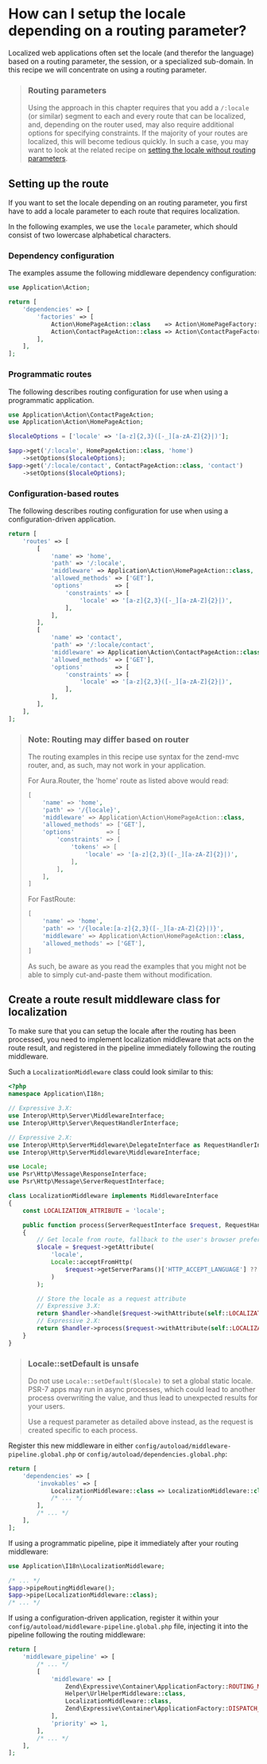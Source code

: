 # How can I setup the locale depending on a routing parameter?

Localized web applications often set the locale (and therefor the language)
based on a routing parameter, the session, or a specialized sub-domain.
In this recipe we will concentrate on using a routing parameter.

> ### Routing parameters
>
> Using the approach in this chapter requires that you add a `/:locale` (or
> similar) segment to each and every route that can be localized, and, depending
> on the router used, may also require additional options for specifying
> constraints. If the majority of your routes are localized, this will become
> tedious quickly. In such a case, you may want to look at the related recipe
> on [setting the locale without routing parameters](setting-locale-without-routing-parameter.md).

## Setting up the route

If you want to set the locale depending on an routing parameter, you first have
to add a locale parameter to each route that requires localization.

In the following examples, we use the `locale` parameter, which should consist
of two lowercase alphabetical characters.

### Dependency configuration

The examples assume the following middleware dependency configuration:

```php
use Application\Action;

return [
    'dependencies' => [
        'factories' => [
            Action\HomePageAction::class    => Action\HomePageFactory::class,
            Action\ContactPageAction::class => Action\ContactPageFactory::class,
        ],
    ],
];
```

### Programmatic routes

The following describes routing configuration for use when using a
programmatic application.

```php
use Application\Action\ContactPageAction;
use Application\Action\HomePageAction;

$localeOptions = ['locale' => '[a-z]{2,3}([-_][a-zA-Z]{2}|)'];

$app->get('/:locale', HomePageAction::class, 'home')
    ->setOptions($localeOptions);
$app->get('/:locale/contact', ContactPageAction::class, 'contact')
    ->setOptions($localeOptions);
```

### Configuration-based routes

The following describes routing configuration for use when using a
configuration-driven application.

```php
return [
    'routes' => [
        [
            'name' => 'home',
            'path' => '/:locale',
            'middleware' => Application\Action\HomePageAction::class,
            'allowed_methods' => ['GET'],
            'options'         => [
                'constraints' => [
                    'locale' => '[a-z]{2,3}([-_][a-zA-Z]{2}|)',
                ],
            ],
        ],
        [
            'name' => 'contact',
            'path' => '/:locale/contact',
            'middleware' => Application\Action\ContactPageAction::class,
            'allowed_methods' => ['GET'],
            'options'         => [
                'constraints' => [
                    'locale' => '[a-z]{2,3}([-_][a-zA-Z]{2}|)',
                ],
            ],
        ],
    ],
];
```
> ### Note: Routing may differ based on router
>
> The routing examples in this recipe use syntax for the zend-mvc router, and,
> as such, may not work in your application.
>
> For Aura.Router, the 'home' route as listed above would read:
>
> ```php
> [
>     'name' => 'home',
>     'path' => '/{locale}',
>     'middleware' => Application\Action\HomePageAction::class,
>     'allowed_methods' => ['GET'],
>     'options'         => [
>         'constraints' => [
>             'tokens' => [
>                 'locale' => '[a-z]{2,3}([-_][a-zA-Z]{2}|)',
>             ],
>         ],
>     ],
> ]
> ```
>
> For FastRoute:
>
> ```php
> [
>     'name' => 'home',
>     'path' => '/{locale:[a-z]{2,3}([-_][a-zA-Z]{2}|)}',
>     'middleware' => Application\Action\HomePageAction::class,
>     'allowed_methods' => ['GET'],
> ]
> ```
>
> As such, be aware as you read the examples that you might not be able to
> simply cut-and-paste them without modification.


## Create a route result middleware class for localization

To make sure that you can setup the locale after the routing has been processed,
you need to implement localization middleware that acts on the route result, and
registered in the pipeline immediately following the routing middleware.

Such a `LocalizationMiddleware` class could look similar to this:

```php
<?php
namespace Application\I18n;

// Expressive 3.X:
use Interop\Http\Server\MiddlewareInterface;
use Interop\Http\Server\RequestHandlerInterface;

// Expressive 2.X:
use Interop\Http\ServerMiddleware\DelegateInterface as RequestHandlerInterface;
use Interop\Http\ServerMiddleware\MiddlewareInterface;

use Locale;
use Psr\Http\Message\ResponseInterface;
use Psr\Http\Message\ServerRequestInterface;

class LocalizationMiddleware implements MiddlewareInterface
{
    const LOCALIZATION_ATTRIBUTE = 'locale';

    public function process(ServerRequestInterface $request, RequestHandlerInterface $handler) : ResponseInterface
    {
        // Get locale from route, fallback to the user's browser preference
        $locale = $request->getAttribute(
            'locale',
            Locale::acceptFromHttp(
                $request->getServerParams()['HTTP_ACCEPT_LANGUAGE'] ?? 'en_US'
            )
        );

        // Store the locale as a request attribute
        // Expressive 3.X:
        return $handler->handle($request->withAttribute(self::LOCALIZATION_ATTRIBUTE, $locale));
        // Expressive 2.X:
        return $handler->process($request->withAttribute(self::LOCALIZATION_ATTRIBUTE, $locale));
    }
}
```

> ### Locale::setDefault is unsafe
>
> Do not use `Locale::setDefault($locale)` to set a global static locale.
> PSR-7 apps may run in async processes, which could lead to another process
> overwriting the value, and thus lead to unexpected results for your users.
>
> Use a request parameter as detailed above instead, as the request is created
> specific to each process.

Register this new middleware in either `config/autoload/middleware-pipeline.global.php`
or `config/autoload/dependencies.global.php`:

```php
return [
    'dependencies' => [
        'invokables' => [
            LocalizationMiddleware::class => LocalizationMiddleware::class,
            /* ... */
        ],
        /* ... */
    ],
];
```

If using a programmatic pipeline, pipe it immediately after your routing middleware:

```php
use Application\I18n\LocalizationMiddleware;

/* ... */
$app->pipeRoutingMiddleware();
$app->pipe(LocalizationMiddleware::class);
/* ... */
```

If using a configuration-driven application, register it within your 
`config/autoload/middleware-pipeline.global.php` file, injecting it
into the pipeline following the routing middleware:

```php
return [
    'middleware_pipeline' => [
        /* ... */
        [
            'middleware' => [
                Zend\Expressive\Container\ApplicationFactory::ROUTING_MIDDLEWARE,
                Helper\UrlHelperMiddleware::class,
                LocalizationMiddleware::class,
                Zend\Expressive\Container\ApplicationFactory::DISPATCH_MIDDLEWARE,
            ],
            'priority' => 1,
        ],
        /* ... */
    ],
];
```
